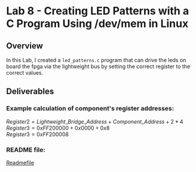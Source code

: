 ##
# Lab 8 - Creating LED Patterns with a C Program Using /dev/mem in Linux
## Overview
In this Lab, I created a `led_patterns.c` program that can drive the leds on board the fpga via the lightweight bus by setting the correct register to the correct values.
## Deliverables
### Example calculation of component's register addresses:
$Register2 = Lightweight\_ Bridge\_ Address + Component\_ Address + 2 * 4$  
$Register3 = 0xFF200000 + 0x0000 + 0x8$  
$Register3 = 0xFF200008$

### README file:
[Readmefile](../sw/led-patterns/README.md)
##